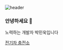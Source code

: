 ![header](https://capsule-render.vercel.app/api?type=wave&color=auto&height=300&section=header&text=Welcome%&fontSize=90)

### 안녕하세요 👋
노력하는 개발자 박민욱입니다 

<a href="https://github.com/pmw0303/ElectricCar-">전기차 충전소</a>

<!--
**pmw0303/pmw0303** is a ✨ _special_ ✨ repository because its `README.md` (this file) appears on your GitHub profile.

Here are some ideas to get you started:

- 🔭 I’m currently working on ...
- 🌱 I’m currently learning ...
- 👯 I’m looking to collaborate on ...
- 🤔 I’m looking for help with ...
- 💬 Ask me about ...
- 📫 How to reach me: ...
- 😄 Pronouns: ...
- ⚡ Fun fact: ...
-->
